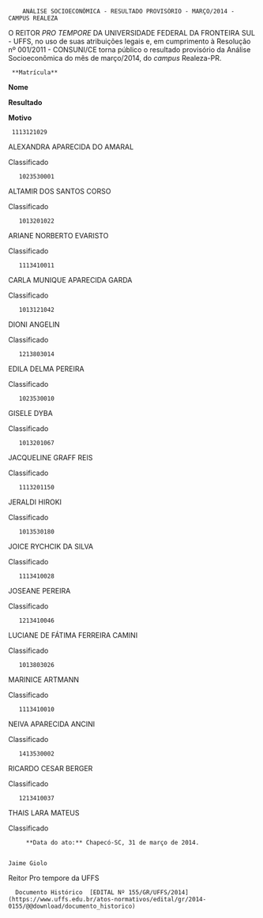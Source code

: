         ANÁLISE SOCIOECONÔMICA - RESULTADO PROVISÓRIO - MARÇO/2014 - CAMPUS REALEZA  

O REITOR *PRO TEMPORE* DA UNIVERSIDADE FEDERAL DA FRONTEIRA SUL - UFFS, no uso de suas atribuições legais e, em cumprimento à Resolução nº 001/2011 - CONSUNI/CE torna público o resultado provisório da Análise Socioeconômica do mês de março/2014, do *campus* Realeza-PR.

     **Matrícula** 

   **Nome**

   **Resultado**

   **Motivo**

     1113121029

   ALEXANDRA APARECIDA DO AMARAL

   Classificado

       1023530001

   ALTAMIR DOS SANTOS CORSO

   Classificado

       1013201022

   ARIANE NORBERTO EVARISTO

   Classificado

       1113410011

   CARLA MUNIQUE APARECIDA GARDA

   Classificado

       1013121042

   DIONI ANGELIN

   Classificado

       1213803014

   EDILA DELMA PEREIRA

   Classificado

       1023530010

   GISELE DYBA

   Classificado

       1013201067

   JACQUELINE GRAFF REIS

   Classificado

       1113201150

   JERALDI HIROKI

   Classificado

       1013530180

   JOICE RYCHCIK DA SILVA

   Classificado

       1113410028

   JOSEANE PEREIRA

   Classificado

       1213410046

   LUCIANE DE FÁTIMA FERREIRA CAMINI

   Classificado

       1013803026

   MARINICE ARTMANN

   Classificado

       1113410010

   NEIVA APARECIDA ANCINI

   Classificado

       1413530002

   RICARDO CESAR BERGER

   Classificado

       1213410037

   THAIS LARA MATEUS

   Classificado

         **Data do ato:** Chapecó-SC, 31 de março de 2014.   
 

    Jaime Giolo   
 Reitor Pro tempore da UFFS 

      Documento Histórico  [EDITAL Nº 155/GR/UFFS/2014](https://www.uffs.edu.br/atos-normativos/edital/gr/2014-0155/@@download/documento_historico)     
      